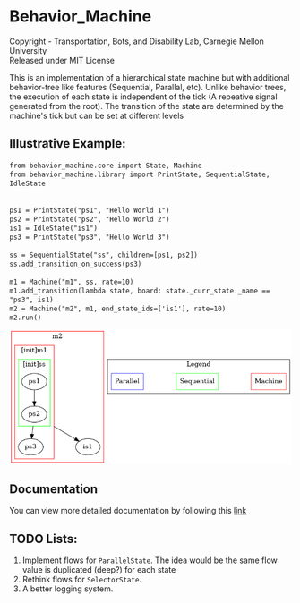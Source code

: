 # Behavior_Machine
Copyright - Transportation, Bots, and Disability Lab, Carnegie Mellon University  
Released under MIT License  

This is an implementation of a hierarchical state machine but with additional behavior-tree like features (Sequential, Parallal, etc). Unlike behavior trees, the execution of each state is independent of the tick (A repeative signal generated from the root). The transition of the state are determined by the machine's tick but can be set at different levels

## Illustrative Example:
```
from behavior_machine.core import State, Machine
from behavior_machine.library import PrintState, SequentialState, IdleState


ps1 = PrintState("ps1", "Hello World 1")
ps2 = PrintState("ps2", "Hello World 2")
is1 = IdleState("is1")
ps3 = PrintState("ps3", "Hello World 3")

ss = SequentialState("ss", children=[ps1, ps2])
ss.add_transition_on_success(ps3)

m1 = Machine("m1", ss, rate=10)
m1.add_transition(lambda state, board: state._curr_state._name == "ps3", is1)
m2 = Machine("m2", m1, end_state_ids=['is1'], rate=10)
m2.run()
```

![Example](examples/readme.png)

## Documentation
You can view more detailed documentation by following this [link](https://behavior-machine.readthedocs.io/en/latest/index.html)


## TODO Lists:
1. Implement flows for `ParallelState`. The idea would be the same flow value is duplicated (deep?) for each state
2. Rethink flows for `SelectorState`.
3. A better logging system.